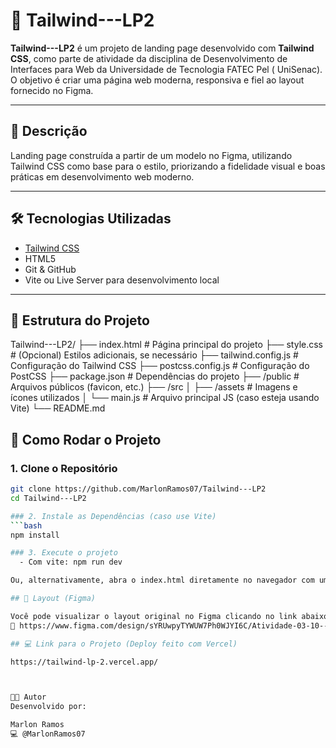 # 🚀 Tailwind---LP2

**Tailwind---LP2** é um projeto de landing page desenvolvido com **Tailwind CSS**, como parte de atividade da disciplina de Desenvolvimento de Interfaces para Web da Universidade de Tecnologia FATEC Pel ( UniSenac). O objetivo é criar uma página web moderna, responsiva e fiel ao layout fornecido no Figma.

---

## 📌 Descrição

Landing page construída a partir de um modelo no Figma, utilizando Tailwind CSS como base para o estilo, priorizando a fidelidade visual e boas práticas em desenvolvimento web moderno.

---

## 🛠️ Tecnologias Utilizadas

- [Tailwind CSS](https://tailwindcss.com/)
- HTML5
- Git & GitHub
- Vite ou Live Server para desenvolvimento local

---

## 📁 Estrutura do Projeto

Tailwind---LP2/
├── index.html # Página principal do projeto
├── style.css # (Opcional) Estilos adicionais, se necessário
├── tailwind.config.js # Configuração do Tailwind CSS
├── postcss.config.js # Configuração do PostCSS
├── package.json # Dependências do projeto
├── /public # Arquivos públicos (favicon, etc.)
├── /src
│ ├── /assets # Imagens e ícones utilizados
│ └── main.js # Arquivo principal JS (caso esteja usando Vite)
└── README.md

## 🔧 Como Rodar o Projeto

### 1. Clone o Repositório
```bash
git clone https://github.com/MarlonRamos07/Tailwind---LP2
cd Tailwind---LP2

### 2. Instale as Dependências (caso use Vite)
```bash
npm install

### 3. Execute o projeto
  - Com vite: npm run dev

Ou, alternativamente, abra o index.html diretamente no navegador com uma extensão como o Live Server no VS Code.

## 🎨 Layout (Figma)

Você pode visualizar o layout original no Figma clicando no link abaixo:
📎 https://www.figma.com/design/sYRUwpyTYWUW7Ph0WJYI6C/Atividade-03-10---e-commerce?node-id=0-1&m=dev

## 💻 Link para o Projeto (Deploy feito com Vercel)

https://tailwind-lp-2.vercel.app/



👨‍🎓 Autor
Desenvolvido por:

Marlon Ramos
💻 @MarlonRamos07








